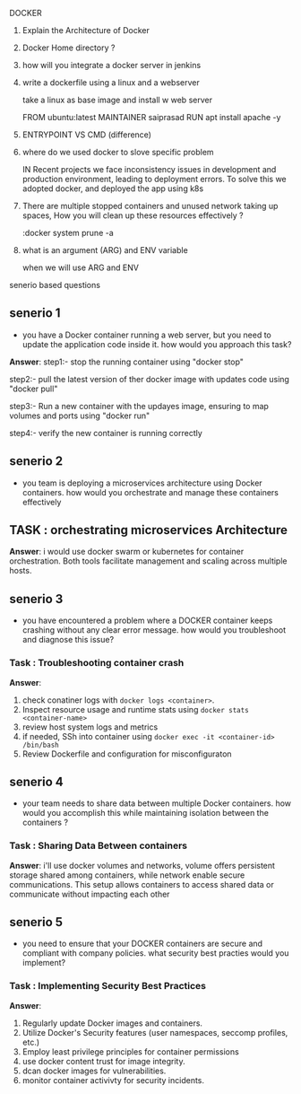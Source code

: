 DOCKER

1) Explain the Architecture of Docker
2) Docker Home directory ?
3) how will you integrate a docker server in jenkins
4) write a dockerfile using a linux and a webserver

    take a linux as base image and install w web server
	
	FROM ubuntu:latest
	MAINTAINER saiprasad
	RUN apt install apache -y
	
5) ENTRYPOINT VS CMD  (difference)

6) where do we used docker to slove specific problem

	IN Recent projects we face inconsistency issues in development and 
	production environment, leading to deployment errors. To solve this
	we adopted docker, and deployed the app using k8s

7) There are multiple stopped containers and unused network taking up 
	spaces, How you will clean up these resources effectively ?
	
	:docker system prune -a
	
8) what is an argument (ARG) and ENV variable
	
	when we will use ARG and ENV 
	
senerio based questions

## senerio 1
* you have a Docker container running a web server, but you need to update the application code inside it.
how would you approach this task?

**Answer**:
step1:- stop the running container using "docker stop"

step2:- pull the latest version of ther docker image with updates code using "docker pull"

step3:- Run a new container with the updayes image, ensuring to map volumes and ports using "docker run"

step4:- verify the new container is running correctly


## senerio 2
* you team is deploying a microservices architecture using Docker containers.
how would you orchestrate and manage these containers effectively

## TASK : orchestrating microservices Architecture
**Answer**:
i would use docker swarm or kubernetes for container orchestration. Both tools facilitate
management and scaling across multiple hosts.
	
## senerio 3
* you have encountered a problem where a DOCKER container keeps crashing without any clear error message.
how would you troubleshoot and diagnose this issue?
### Task : Troubleshooting container crash
**Answer**:
1. check conatiner logs with `docker logs <container>`.
2. Inspect resource usage and runtime stats using `docker stats <container-name>`
3. review host system logs and metrics
4. if needed, SSh into container using `docker exec -it <container-id> /bin/bash`
5. Review Dockerfile and configuration for misconfiguraton

## senerio 4
* your team needs to share data between multiple Docker containers. how would you accomplish this while maintaining isolation between the containers ?
### Task : Sharing Data Between containers
**Answer**:
i'll use docker volumes and networks, volume offers persistent storage shared among containers, while network enable secure communications. This setup allows containers to access shared data or communicate without impacting each other

## senerio 5
* you need to ensure that your DOCKER containers are secure and compliant with company policies. what security best practies would you implement?
### Task : Implementing Security Best Practices
**Answer**:
1. Regularly update Docker images and containers.
2. Utilize Docker's Security features (user namespaces, seccomp profiles, etc.)
3. Employ least privilege principles for container permissions
4. use docker content trust for image integrity.
5. dcan docker images for vulnerabilities.
6. monitor container activivty for security incidents.
 
